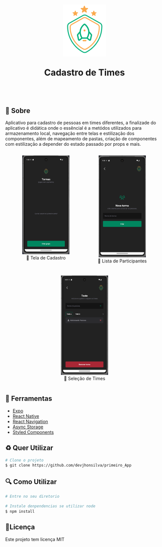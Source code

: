 <h1 align="center">
<img src='src/assets/logo@3x.png' />
<p>Cadastro de Times</p>

<br>

</h1>

## 📕 Sobre

Aplicativo para cadastro de pessoas em times diferentes, a finalizade do aplicativo é didática onde o essêncial é a metódos utilizados para armazenamento local, navegação entre telas e estilização dos componentes, além de mapeamento de pastas, criação de componentes com estilização a depender do estado passado por props e mais.

<div style="display: flex; gap: 10px; justify-content: center; flex-wrap: wrap;">
  <figure style="text-align: center;">
    <img width="150" src="assetsReadme/Captura de tela 2025-05-23 095820.png" />
    <figcaption>📌 Tela de Cadastro</figcaption>
  </figure>
  <figure style="text-align: center;">
    <img width="150" src="assetsReadme/Captura de tela 2025-05-23 095855.png" />
    <figcaption>👥 Lista de Participantes</figcaption>
  </figure>
  <figure style="text-align: center;">
    <img width="150" src="assetsReadme/Captura de tela 2025-05-23 095924.png" />
    <figcaption>📂 Seleção de Times</figcaption>
  </figure>
</div>

## 🔨 Ferramentas

- [Expo](https://docs.expo.dev/)
- [React Native](https://reactnative.dev/docs/environment-setup)
- [React Navigation](https://reactnavigation.org/docs/getting-started)
- [Async Storage](https://docs.expo.dev/versions/latest/sdk/async-storage/)
- [Styled Components](https://styled-components.com/docs/basics#getting-started)

## ♻️ Quer Utilizar

```bash
# Clone o projeto
$ git clone https://github.com/devjhonsilva/primeiro_App
```

## 🔍 Como Utilizar

```bash
# Entre no seu diretorio
```

```bash
# Instale denpendencias se utilizar node
$ npm install
```

## 📃Licença

Este projeto tem licença MIT
